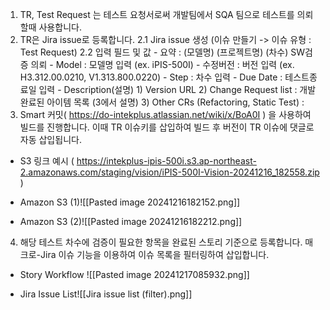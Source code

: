 
1. TR, Test Request 는 테스트 요청서로써 개발팀에서 SQA 팀으로 테스트를 의뢰할때 사용합니다.
2. TR은 Jira issue로 등록합니다.
	2.1 Jira issue 생성 (이슈 만들기 -> 이슈 유형 : Test Request)
	2.2 입력 필드 및 값
		- 요약 : (모델명) (프로젝트명) (차수) SW검증 의뢰
		- Model : 모델명 입력 (ex. iPIS-500I)
		- 수정버전 : 버전 입력 (ex. H3.312.00.0210, V1.313.800.0220)
		- Step : 차수 입력
		- Due Date : 테스트종료일 입력
		- Description(설명)
			1) Version URL
			2) Change Request list : 개발 완료된 아이템 목록 (3에서 설명)
			3) Other CRs (Refactoring, Static Test) : 
3. Smart 커밋( https://do-intekplus.atlassian.net/wiki/x/BoA0I ) 을 사용하여 빌드를 진행합니다. 이때 TR 이슈키를 삽입하여 빌드 후 버전이 TR 이슈에 댓글로 자동 삽입됩니다.
- S3 링크 예시 ( https://intekplus-ipis-500i.s3.ap-northeast-2.amazonaws.com/staging/vision/iPIS-500I-Vision-20241216_182558.zip )

- Amazon S3 (1)![[Pasted image 20241216182152.png]]

- Amazon S3 (2)![[Pasted image 20241216182212.png]]

4. 해당 테스트 차수에 검증이 필요한 항목을 완료된 스토리 기준으로 등록합니다. 매크로-Jira 이슈 기능을 이용하여 이슈 목록을 필터링하여 삽입합니다.
- Story Workflow
![[Pasted image 20241217085932.png]]

- Jira Issue List![[Jira issue list (filter).png]]



